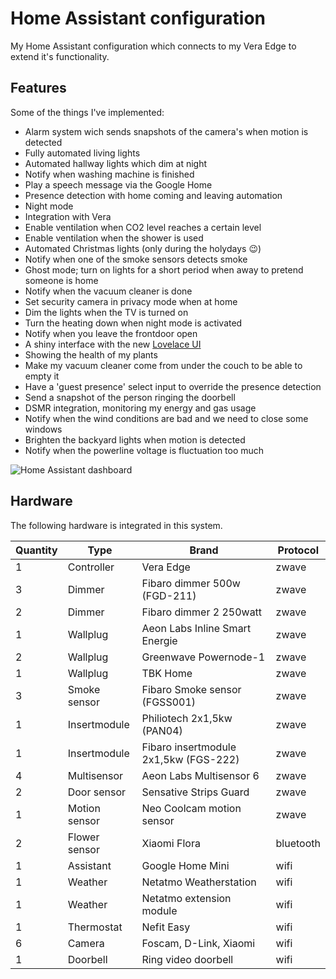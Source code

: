 Home Assistant configuration
============================
My Home Assistant configuration which connects to my Vera Edge to extend it's functionality.

Features
--------
Some of the things I've implemented:

* Alarm system wich sends snapshots of the camera's when motion is detected
* Fully automated living lights
* Automated hallway lights which dim at night
* Notify when washing machine is finished
* Play a speech message via the Google Home
* Presence detection with home coming and leaving automation
* Night mode
* Integration with Vera
* Enable ventilation when CO2 level reaches a certain level
* Enable ventilation when the shower is used
* Automated Christmas lights (only during the holydays 😉)
* Notify when one of the smoke sensors detects smoke
* Ghost mode; turn on lights for a short period when away to pretend someone is home
* Notify when the vacuum cleaner is done
* Set security camera in privacy mode when at home
* Dim the lights when the TV is turned on
* Turn the heating down when night mode is activated
* Notify when you leave the frontdoor open
* A shiny interface with the new [Lovelace UI](https://www.home-assistant.io/lovelace/)
* Showing the health of my plants
* Make my vacuum cleaner come from under the couch to be able to empty it
* Have a 'guest presence' select input to override the presence detection
* Send a snapshot of the person ringing the doorbell
* DSMR integration, monitoring my energy and gas usage
* Notify when the wind conditions are bad and we need to close some windows
* Brighten the backyard lights when motion is detected
* Notify when the powerline voltage is fluctuation too much


![Home Assistant dashboard](https://www.trafex.nl/wp-content/uploads/2019/02/home-assistant-v2.png "Home Assistant dashboard")

Hardware
--------

The following hardware is integrated in this system.

| Quantity | Type | Brand | Protocol |
|----------|------|-------|----------|
| 1 | Controller | Vera Edge | zwave |
| 3 | Dimmer | Fibaro dimmer 500w (FGD-211) | zwave |
| 2 | Dimmer | Fibaro dimmer 2 250watt | zwave |
| 1 | Wallplug | Aeon Labs Inline Smart Energie | zwave |
| 2 | Wallplug | Greenwave Powernode-1 | zwave |
| 1 | Wallplug | TBK Home | zwave |
| 3 | Smoke sensor | Fibaro Smoke sensor (FGSS001) | zwave |
| 1 | Insertmodule | Philiotech 2x1,5kw (PAN04) | zwave |
| 1 | Insertmodule | Fibaro insertmodule 2x1,5kw (FGS-222) | zwave |
| 4 | Multisensor | Aeon Labs Multisensor 6 | zwave |
| 2 | Door sensor | Sensative Strips Guard | zwave |
| 1 | Motion sensor | Neo Coolcam motion sensor | zwave |
| 2 | Flower sensor | Xiaomi Flora | bluetooth |
| 1 | Assistant | Google Home Mini | wifi |
| 1 | Weather | Netatmo Weatherstation | wifi |
| 1 | Weather | Netatmo extension module | wifi |
| 1 | Thermostat | Nefit Easy | wifi |
| 6 | Camera | Foscam, D-Link, Xiaomi | wifi |
| 1 | Doorbell | Ring video doorbell | wifi |
